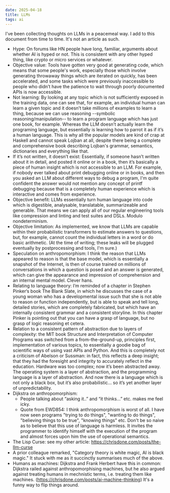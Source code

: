 ```yaml
---
date: 2025-04-18
title: LLMs
tags: ai
---
```


I've been collecting thoughts on LLMs in a peacemeal way. I add to this document from time to time. It's not an article as such.

* Hype: On forums like HN people have long, familiar, arguments about whether AI is hyped or not.
  This is consistent with any other hyped thing, like crypto or micro services or whatever.
* Objective value: Tools have gotten very good at generating code, which means that some people's work,
  especially those which involve generating throwaway things which are iterated on quickly, has been accelerated,
  and some tasks which were previously inaccessible to people who didn’t have the patience to wait through poorly
  documented APIs is now accessible.
* Not learning: By looking at any topic which is not sufficiently exposed in the training data, one can see that, for example,
  an individual human can learn a given topic and it doesn’t take millions of examples to learn a thing,
  because we can use reasoning --symbolic reasoning/manipulation-- to learn a program language which has just one book, for example.
  Whereas the LLM doesn’t actually learn the programing language, but essentially is learning how to parrot it as if it’s a human language.
  This is why all the popular models are kind of crap at Haskell and cannot speak Lojban at all,
  despite there being a complete and comprehensive book describing Lojban's grammar, semantics, dictionaries and everything like that.
* If it’s not written, it doesn’t exist: Essentially, if someone hasn’t written about it in detail, and posted it online or in a book,
  then it’s basically a piece of human insight which is not accessible to an LLM.
  For example, if nobody ever talked about print debugging online or in books,
  and then you asked an LLM about different ways to debug a program, I'm quite confident the answer would
  not mention any concept of printf debugging because that is a completely human experience which is interactive and comes from experience.
* Objective benefit: LLMs essentially turn human language into code which is digestible, analysable, translatable, summarizeable and generable.
  That means we can apply all of our regular engineering tools like compression and linting and test suites and DSLs. Modulo nondeterminism.
* Objective limitation: As implemented,
  we know that LLMs are capable within their probabilistic transformers to estimate answers to questions, but,
  for example, cannot count the individual letters in a word or do basic arithmetic.
  (At the time of writing; these leaks will be plugged eventually by postprocessing and tools, I'm sure.)
* Speculation on anthropomorphism: I think the reason that LLMs appeared to reason is that the base model,
 which is essentially a snapshot of the Internet, is then of course trained on millions of conversations in
  which a question is posed and an answer is generated,
  which can give the appearance and impression of comprehension and an internal mental model. Clever hans.
* Relating to language theory: I’m reminded of a chapter in Stephen Pinker‘s book The Blank Slate, in which he discusses
  the case of a young woman who has a developmental issue such that she is not able to reason or function independently,
  but is able to speak and tell long, detailed stories, which are completely fabricated,
  but which have an internally consistent grammar and a consistent storyline.
  In this chapter Pinker is pointing out that you can have a grasp of language, but no grasp of logic reasoning et cetera.
* Relation to a consistent pattern of abstraction due to layers of complexity:
 the MIT book Structure and Interpretation of Computer Programs was switched from a from-the-ground-up, principles first,
  implementation of various topics, to essentially a goodie bag of scientific ways of using vast APIs and Python.
  And this is completely not a criticism of Abelson or Sussman: in fact, this reflects a deep insight;
  that they had the foresight and integrity to accurately reflect in the education.
  Hardware was too complex; now it’s been abstracted away. The operating system is a
  layer of abstraction, and the programming language is a layer of abstraction.
  And now there is a language which is not only a black box, but it’s also probabilistic... so it’s yet another layer of unpredictability.
* Dijkstra on anthropomorphism:
    * People talking about “asking it..” and “it thinks…” etc. makes me feel icky.
    * Quote from EWD854: I think anthropomorphism is worst of all. I have now seen programs "trying to do things", "wanting to do things", "believing things to be true", "knowing things" etc. Don't be so naive as to believe that this use of language is harmless. It invites the programmer to identify himself with the execution of the program and almost forces upon him the use of operational semantics.
* The Lisp Curse: see my other article: https://chrisdone.com/posts/the-llm-curse
* A prior colleague remarked, "Category theory is white magic, AI is black magic." It stuck with me as it succinctly summarises much of the above.
* Humans as machines: Dijkstra and Frank Herbert have this in common: Dijkstra railed against anthropomorphising machines, but he also
  argued against treating humans in mechnistic terms, i.e. treating them like machines. (https://chrisdone.com/posts/ai-machine-thinking) It's a funny way to flip things around.
